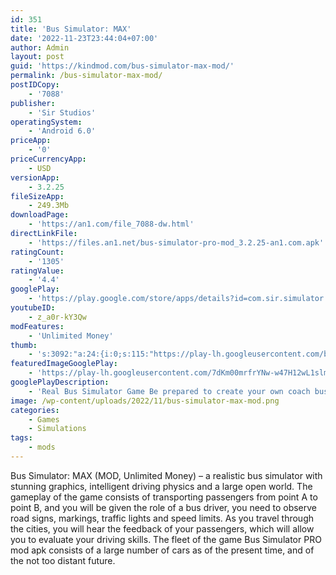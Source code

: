 ```yaml
---
id: 351
title: 'Bus Simulator: MAX'
date: '2022-11-23T23:44:04+07:00'
author: Admin
layout: post
guid: 'https://kindmod.com/bus-simulator-max-mod/'
permalink: /bus-simulator-max-mod/
postIDCopy:
    - '7088'
publisher:
    - 'Sir Studios'
operatingSystem:
    - 'Android 6.0'
priceApp:
    - '0'
priceCurrencyApp:
    - USD
versionApp:
    - 3.2.25
fileSizeApp:
    - 249.3Mb
downloadPage:
    - 'https://an1.com/file_7088-dw.html'
directLinkFile:
    - 'https://files.an1.net/bus-simulator-pro-mod_3.2.25-an1.com.apk'
ratingCount:
    - '1305'
ratingValue:
    - '4.4'
googlePlay:
    - 'https://play.google.com/store/apps/details?id=com.sir.simulator.bussimulatorpro'
youtubeID:
    - z_a0r-kY3Qw
modFeatures:
    - 'Unlimited Money'
thumb:
    - 's:3092:"a:24:{i:0;s:115:"https://play-lh.googleusercontent.com/b3BjcNPm8d51AMDakZzncdNykigbPzazBudkIKFcvefZ5UJ5fI5HQ9X42ZxuQTsoEno=w526-h296";i:1;s:115:"https://play-lh.googleusercontent.com/FWJXlsPR_NokJKgMenZYKaqy5qz3IOyrlTH7EI7wbNhjnPWoBS8KLXeo4l950ga7RLA=w526-h296";i:2;s:115:"https://play-lh.googleusercontent.com/owTqbMzWNCB5jQ9rBXBs9iiTIc4-pl6uZXuOxvnNNRqT5Zqc0l-qQee8sTAyb659miY=w526-h296";i:3;s:115:"https://play-lh.googleusercontent.com/pnlDLb1owOQdpj6ZTfxYRLBTLWqC-hTUWLvQvdSpky1ACwvAnVkMILSsJrQdZ8Vu2dU=w526-h296";i:4;s:115:"https://play-lh.googleusercontent.com/-8ppVVPLNEbKESzsOBQDu7Rmwc3YRNpNXRVVFVJypS_WZshDHJ2EZJXpXhJNrAIcD_I=w526-h296";i:5;s:115:"https://play-lh.googleusercontent.com/sa2T5zYnNlNATmN3SnVl38pdEN9HoPEMOB8w7z6XG18akl-4nZFIMFrwrgIrhTRD9jQ=w526-h296";i:6;s:116:"https://play-lh.googleusercontent.com/nPGoxDBQDhhqXASab_vPB6cgT9VBOeVZA3oeAhHFOL4H_7koevzHLWg_1oYrVMWjukV1=w526-h296";i:7;s:116:"https://play-lh.googleusercontent.com/YhGgw0AasGA9eRl2PLsSuKD2ZyyW5Z2OO6qkN52mH7evoAbmj_XxuB-BNJbcZIB_jW3s=w526-h296";i:8;s:115:"https://play-lh.googleusercontent.com/b8Kzo61Mg9O1TB-DzWwRxunhHVGNlmCkoraxULaruxH_Da23d5hg6cOAnZC2N6CqpmI=w526-h296";i:9;s:114:"https://play-lh.googleusercontent.com/b737gNmESML1Q_aOK95npr7btc__5y-DLPcpqzYhe1E9ploodt85UZlIpOOnn_q1hQ=w526-h296";i:10;s:114:"https://play-lh.googleusercontent.com/S0LiUa5aOXEoLRul1OpTW2IU7Y4yrVKIyhGgVCvF-1J8TnK775SrW0f_AoFawNtSEg=w526-h296";i:11;s:114:"https://play-lh.googleusercontent.com/dntZNwmPPiUZuBzoXqB8dQNtDOwM7ynx1bCe12erwTibbmp498z2ZQU8yx_2E6KiUQ=w526-h296";i:12;s:115:"https://play-lh.googleusercontent.com/vsDMm9JOwFvCJOO0eA5oSXVLUGmeuS1roP_lC09yWJtv3-XiV3nuWKk7wFrHhLVRl2s=w526-h296";i:13;s:115:"https://play-lh.googleusercontent.com/2N6pFmngeagEMjS0_0PDZy78iHnkk6p9UNfl6EE4qoLIEOLAIr0orczm3HmoUMcOh2k=w526-h296";i:14;s:114:"https://play-lh.googleusercontent.com/Olt9tGNtWoHq9dPX4rNVCHshcxaAQDc3PsCHi1DA5VjkmCtAr07algnuzuHeBXCePg=w526-h296";i:15;s:115:"https://play-lh.googleusercontent.com/x9WPwHl2R-qeHBWuQ4yLvi2c3FUGp5bQ2M2u_sW4zLV4Cb0hk_pVRsmEMDj5pzkeNwk=w526-h296";i:16;s:114:"https://play-lh.googleusercontent.com/2kfjPbuBrJwEIHQc5VPzR3cHAo4KAJIsxA3Lw2cXKO6ow6ezff8N1InZTnqlnVNihQ=w526-h296";i:17;s:116:"https://play-lh.googleusercontent.com/n4liPZmVmrA3UKxkhbckm9Btg5TcIOJhhbO_39kP3xsPVyup4Za7ZxCP-8dX9KIVdpYN=w526-h296";i:18;s:115:"https://play-lh.googleusercontent.com/D969kDhXe9ex3vjrG77xHFJ27bNkEL-ARR0Up6ZQH6DlgGGZeuzaFIQA_3mc_QPBpCU=w526-h296";i:19;s:115:"https://play-lh.googleusercontent.com/5rpnLEFGlRxNtVyewCdwoEvncJzjxeKfHvPdxmnm_qrJLASHEhAwfFVjSNKNM0SH2yI=w526-h296";i:20;s:115:"https://play-lh.googleusercontent.com/9AgHPMl3r11j64zz0EsNZAzS7nRTXROhYvEs_sU98EUIGn6Qdzl-zoOmDBYmsFi-P-s=w526-h296";i:21;s:115:"https://play-lh.googleusercontent.com/xRgDptdAnOTwbRnKQb1uEQ4qLoECs2x-HOOubM75OnpacKnl0xOw05vMQ2ksQnZ1_ps=w526-h296";i:22;s:116:"https://play-lh.googleusercontent.com/gkfg4TT_2nn1Y2Hgn16d6Wf2jtpbXBGffv5rxPd7jG-H6oOC36_g0rsO2Gu42YBkm6Rs=w526-h296";i:23;s:115:"https://play-lh.googleusercontent.com/creHqMPLpnQJgFWS_C1uKYZeGAo3Ynt0ugtGBoxdB3UB4OhU-1tSTE0m1upgrv6X_Pw=w526-h296";}";'
featuredImageGooglePlay:
    - 'https://play-lh.googleusercontent.com/7dKm00mrfrYNw-w47H12wL1slmP7eQz71h_m_EOcMEiBpRXylMTsr5bRfoUF8ZrSb4Hf'
googlePlayDescription:
    - 'Real Bus Simulator Game Be prepared to create your own coach bus empire in our latest game which comes with super realistic driving physics, endless customization choices, huge open world and fun addictive gameplay.Advanced Features'
image: /wp-content/uploads/2022/11/bus-simulator-max-mod.png
categories:
    - Games
    - Simulations
tags:
    - mods
---
```


Bus Simulator: MAX (MOD, Unlimited Money) – a realistic bus simulator with stunning graphics, intelligent driving physics and a large open world. The gameplay of the game consists of transporting passengers from point A to point B, and you will be given the role of a bus driver, you need to observe road signs, markings, traffic lights and speed limits. As you travel through the cities, you will hear the feedback of your passengers, which will allow you to evaluate your driving skills. The fleet of the game Bus Simulator PRO mod apk consists of a large number of cars as of the present time, and of the not too distant future.